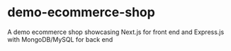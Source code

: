 # demo-ecommerce-shop
A demo ecommerce shop showcasing Next.js for front end and Express.js with MongoDB/MySQL for back end
